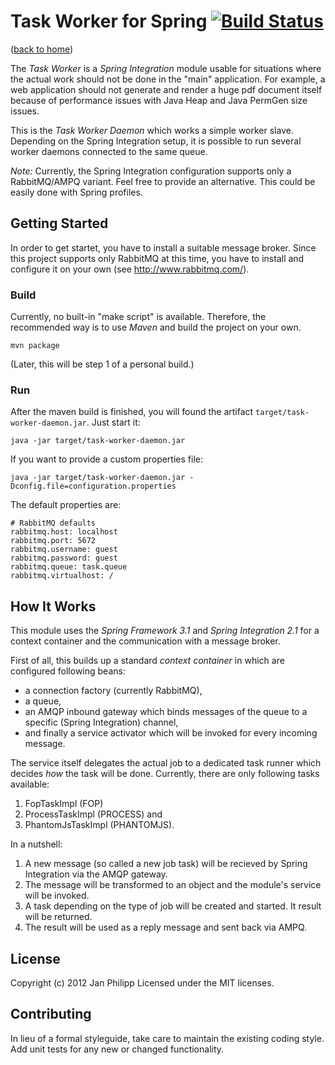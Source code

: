 # Task Worker for Spring [![Build Status](https://secure.travis-ci.org/knalli/task-worker.png?branch=master)](http://travis-ci.org/knalli/task-worker)

([back to home](../))

The *Task Worker* is a _Spring Integration_ module usable for situations where the actual work should not be done in the "main" application.
For example, a web application should not generate and render a huge pdf document itself because of performance issues with Java Heap and Java PermGen size issues.

This is the *Task Worker Daemon* which works a simple worker slave. Depending on the Spring Integration setup, it is possible to run several worker daemons connected to the same queue.

*Note:* Currently, the Spring Integration configuration supports only a RabbitMQ/AMPQ variant. Feel free to provide an alternative. This could be easily done with Spring profiles.

## Getting Started
In order to get startet, you have to install a suitable message broker. Since this project supports only RabbitMQ at this time, you have to install and configure it on your own (see http://www.rabbitmq.com/).

### Build
Currently, no built-in "make script" is available. Therefore, the recommended way is to use _Maven_ and build the project on your own.

```
mvn package
```
(Later, this will be step 1 of a personal build.)

### Run
After the maven build is finished, you will found the artifact `target/task-worker-daemon.jar`.
Just start it:
```
java -jar target/task-worker-daemon.jar
```

If you want to provide a custom properties file:
```
java -jar target/task-worker-daemon.jar -Dconfig.file=configuration.properties
```

The default properties are:
```properties
# RabbitMQ defaults
rabbitmq.host: localhost
rabbitmq.port: 5672
rabbitmq.username: guest
rabbitmq.password: guest
rabbitmq.queue: task.queue
rabbitmq.virtualhost: /
```

## How It Works
This module uses the _Spring Framework 3.1_ and _Spring Integration 2.1_ for a context container and the communication with a message broker.

First of all, this builds up a standard _context container_ in which are configured following beans:
* a connection factory (currently RabbitMQ),
* a queue,
* an AMQP inbound gateway which binds messages of the queue to a specific (Spring Integration) channel,
* and finally a service activator which will be invoked for every incoming message.

The service itself delegates the actual job to a dedicated task runner which decides _how_ the task will be done.
Currently, there are only following tasks available:

1. FopTaskImpl (FOP)
2. ProcessTaskImpl (PROCESS) and
3. PhantomJsTaskImpl (PHANTOMJS).

In a nutshell:

1. A new message (so called a new job task) will be recieved by Spring Integration via the AMQP gateway.
2. The message will be transformed to an object and the module's service will be invoked.
3. A task depending on the type of job will be created and started. It result will be returned.
4. The result will be used as a reply message and sent back via AMPQ.

## License
Copyright (c) 2012 Jan Philipp
Licensed under the MIT licenses.

## Contributing
In lieu of a formal styleguide, take care to maintain the existing coding style. Add unit tests for any new or changed functionality.